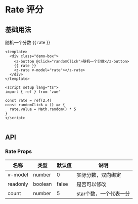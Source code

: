 # Rate 评分

## 基础用法

<div class="demo-box">
  <z-button @click="randomClick">随机一个分数</z-button>
  {{ rate }}
  <z-rate v-model="rate"></z-rate>
</div>

<script setup lang="ts">
import { ref } from 'vue'

const rate = ref(2.4)
const randomClick = () => {
  rate.value = Math.random() * 5
}
</script>


```vue
<template>
  <div class="demo-box">
    <z-button @click="randomClick">随机一个分数</z-button>
    {{ rate }}
    <z-rate v-model="rate"></z-rate>
  </div>
</template>

<script setup lang="ts">
import { ref } from 'vue'

const rate = ref(2.4)
const randomClick = () => {
  rate.value = Math.random() * 5
}
</script>


```

## API

### Rate Props

| 名称  | 类型           | 默认值    | 说明     |
| ----- | -------------- | --------- | -------- |
| v-model | number   | 0 | 实际分数，双向绑定 |
| readonly | boolean   | false | 是否可以修改 |
| count | number   | 5 | star个数，一个代表一分 |


